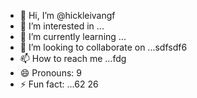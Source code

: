 - 👋 Hi, I’m @hickleivangf
- 👀 I’m interested in ...
- 🌱 I’m currently learning ...
- 💞️ I’m looking to collaborate on ...sdfsdf6
- 📫 How to reach me ...fdg
- 😄 Pronouns: 9
- ⚡ Fun fact: ...62
26
<!---
hickleivan/hickleivan is a ✨ special ✨ repository because its `README.md` (this file) appears on your GitHub profile.
You can click the Preview link to take a look at your changes.
--->
